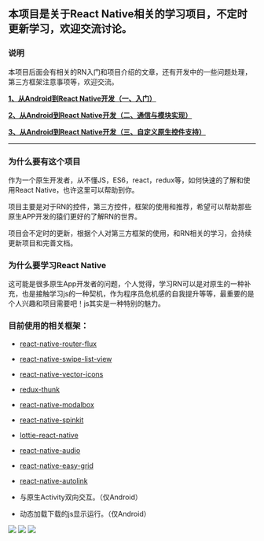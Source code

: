 ## 本项目是关于React Native相关的学习项目，不定时更新学习，欢迎交流讨论。


### 说明

本项目后面会有相关的RN入门和项目介绍的文章，还有开发中的一些问题处理，第三方框架注意事项等，欢迎交流。


**[1、从Android到React Native开发（一、入门）](http://www.jianshu.com/p/97692b1c451d)**

**[2、从Android到React Native开发（二、通信与模块实现）](http://www.jianshu.com/p/bec040926db8)**

**[3、从Android到React Native开发（三、自定义原生控件支持）](http://www.jianshu.com/p/a488674d55b3)**

---------------------------------------------

### 为什么要有这个项目
作为一个原生开发者，从不懂JS，ES6，react，redux等，如何快速的了解和使用React Native，也许这里可以帮助到你。

项目主要是对于RN的控件，第三方控件，框架的使用和推荐，希望可以帮助那些原生APP开发的猿们更好的了解RN的世界。

项目会不定时的更新，根据个人对第三方框架的使用，和RN相关的学习，会持续更新项目和完善文档。

### 为什么要学习React Native

这可能是很多原生App开发者的问题，个人觉得，学习RN可以是对原生的一种补充，也是接触学习js的一种契机，作为程序员危机感的自我提升等等，最重要的是个人兴趣和项目需要吧！js其实是一种特别的魅力。

### 目前使用的相关框架：

* [react-native-router-flux](https://github.com/aksonov/react-native-router-flux)
* [react-native-swipe-list-view](https://github.com/jemise111/react-native-swipe-list-view)
* [react-native-vector-icons](https://github.com/oblador/react-native-vector-icons)
* [redux-thunk](https://github.com/gaearon/redux-thunk)
* [react-native-modalbox](https://github.com/maxs15/react-native-modalbox)
* [react-native-spinkit](https://github.com/maxs15/react-native-spinkit)
* [lottie-react-native](https://github.com/airbnb/lottie-react-native)
* [react-native-audio](https://github.com/CarGuo/react-native-audio)
* [react-native-easy-grid](https://github.com/GeekyAnts/react-native-easy-grid)
* [react-native-autolink](https://github.com/joshswan/react-native-autolink)


* 与原生Activity双向交互。（仅Android）
* 动态加载下载的js显示运行。（仅Android）


![](https://github.com/CarGuo/learnProject/blob/master/03.gif)
![](https://github.com/CarGuo/learnProject/blob/master/01.jpg)
![](https://github.com/CarGuo/learnProject/blob/master/02.jpg)
